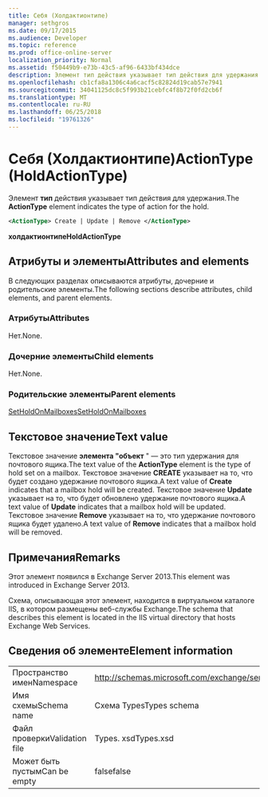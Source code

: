 ```yaml
---
title: Себя (Холдактионтипе)
manager: sethgros
ms.date: 09/17/2015
ms.audience: Developer
ms.topic: reference
ms.prod: office-online-server
localization_priority: Normal
ms.assetid: f50449b9-e73b-43c5-af96-6433bf434dce
description: Элемент тип действия указывает тип действия для удержания.
ms.openlocfilehash: cb1cfa8a1306c4a6cacf5c82824d19cab57e7941
ms.sourcegitcommit: 34041125dc8c5f993b21cebfc4f8b72f0fd2cb6f
ms.translationtype: MT
ms.contentlocale: ru-RU
ms.lasthandoff: 06/25/2018
ms.locfileid: "19761326"
---
```

# <a name="actiontype-holdactiontype"></a><span data-ttu-id="b094e-103">Себя (Холдактионтипе)</span><span class="sxs-lookup"><span data-stu-id="b094e-103">ActionType (HoldActionType)</span></span>

<span data-ttu-id="b094e-104">Элемент **тип** действия указывает тип действия для удержания.</span><span class="sxs-lookup"><span data-stu-id="b094e-104">The **ActionType** element indicates the type of action for the hold.</span></span> 
  
```XML
<ActionType> Create | Update | Remove </ActionType>
```

 <span data-ttu-id="b094e-105">**холдактионтипе**</span><span class="sxs-lookup"><span data-stu-id="b094e-105">**HoldActionType**</span></span>
## <a name="attributes-and-elements"></a><span data-ttu-id="b094e-106">Атрибуты и элементы</span><span class="sxs-lookup"><span data-stu-id="b094e-106">Attributes and elements</span></span>

<span data-ttu-id="b094e-107">В следующих разделах описываются атрибуты, дочерние и родительские элементы.</span><span class="sxs-lookup"><span data-stu-id="b094e-107">The following sections describe attributes, child elements, and parent elements.</span></span>
  
### <a name="attributes"></a><span data-ttu-id="b094e-108">Атрибуты</span><span class="sxs-lookup"><span data-stu-id="b094e-108">Attributes</span></span>

<span data-ttu-id="b094e-109">Нет.</span><span class="sxs-lookup"><span data-stu-id="b094e-109">None.</span></span>
  
### <a name="child-elements"></a><span data-ttu-id="b094e-110">Дочерние элементы</span><span class="sxs-lookup"><span data-stu-id="b094e-110">Child elements</span></span>

<span data-ttu-id="b094e-111">Нет.</span><span class="sxs-lookup"><span data-stu-id="b094e-111">None.</span></span>
  
### <a name="parent-elements"></a><span data-ttu-id="b094e-112">Родительские элементы</span><span class="sxs-lookup"><span data-stu-id="b094e-112">Parent elements</span></span>

[<span data-ttu-id="b094e-113">SetHoldOnMailboxes</span><span class="sxs-lookup"><span data-stu-id="b094e-113">SetHoldOnMailboxes</span></span>](setholdonmailboxes.md)
  
## <a name="text-value"></a><span data-ttu-id="b094e-114">Текстовое значение</span><span class="sxs-lookup"><span data-stu-id="b094e-114">Text value</span></span>

<span data-ttu-id="b094e-115">Текстовое значение **элемента "объект** " — это тип удержания для почтового ящика.</span><span class="sxs-lookup"><span data-stu-id="b094e-115">The text value of the **ActionType** element is the type of hold set on a mailbox.</span></span> <span data-ttu-id="b094e-116">Текстовое значение **CREATE** указывает на то, что будет создано удержание почтового ящика.</span><span class="sxs-lookup"><span data-stu-id="b094e-116">A text value of **Create** indicates that a mailbox hold will be created.</span></span> <span data-ttu-id="b094e-117">Текстовое значение **Update** указывает на то, что будет обновлено удержание почтового ящика.</span><span class="sxs-lookup"><span data-stu-id="b094e-117">A text value of **Update** indicates that a mailbox hold will be updated.</span></span> <span data-ttu-id="b094e-118">Текстовое значение **Remove** указывает на то, что удержание почтового ящика будет удалено.</span><span class="sxs-lookup"><span data-stu-id="b094e-118">A text value of **Remove** indicates that a mailbox hold will be removed.</span></span> 
  
## <a name="remarks"></a><span data-ttu-id="b094e-119">Примечания</span><span class="sxs-lookup"><span data-stu-id="b094e-119">Remarks</span></span>

<span data-ttu-id="b094e-120">Этот элемент появился в Exchange Server 2013.</span><span class="sxs-lookup"><span data-stu-id="b094e-120">This element was introduced in Exchange Server 2013.</span></span>
  
<span data-ttu-id="b094e-121">Схема, описывающая этот элемент, находится в виртуальном каталоге IIS, в котором размещены веб-службы Exchange.</span><span class="sxs-lookup"><span data-stu-id="b094e-121">The schema that describes this element is located in the IIS virtual directory that hosts Exchange Web Services.</span></span>
  
## <a name="element-information"></a><span data-ttu-id="b094e-122">Сведения об элементе</span><span class="sxs-lookup"><span data-stu-id="b094e-122">Element information</span></span>

|||
|:-----|:-----|
|<span data-ttu-id="b094e-123">Пространство имен</span><span class="sxs-lookup"><span data-stu-id="b094e-123">Namespace</span></span>  <br/> |http://schemas.microsoft.com/exchange/services/2006/types  <br/> |
|<span data-ttu-id="b094e-124">Имя схемы</span><span class="sxs-lookup"><span data-stu-id="b094e-124">Schema name</span></span>  <br/> |<span data-ttu-id="b094e-125">Схема Types</span><span class="sxs-lookup"><span data-stu-id="b094e-125">Types schema</span></span>  <br/> |
|<span data-ttu-id="b094e-126">Файл проверки</span><span class="sxs-lookup"><span data-stu-id="b094e-126">Validation file</span></span>  <br/> |<span data-ttu-id="b094e-127">Types. xsd</span><span class="sxs-lookup"><span data-stu-id="b094e-127">Types.xsd</span></span>  <br/> |
|<span data-ttu-id="b094e-128">Может быть пустым</span><span class="sxs-lookup"><span data-stu-id="b094e-128">Can be empty</span></span>  <br/> |<span data-ttu-id="b094e-129">false</span><span class="sxs-lookup"><span data-stu-id="b094e-129">false</span></span>  <br/> |
   

